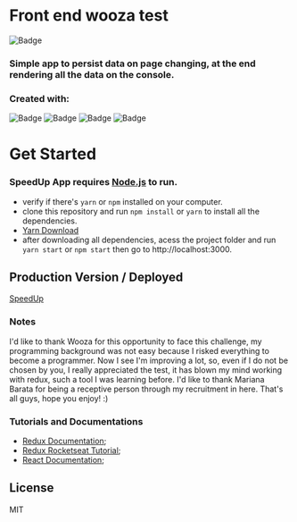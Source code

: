 # Front end wooza test

![Badge](https://img.shields.io/badge/Wooza-Speed_up_app-%237159c1?style=for-the-badge&logo=React)

### Simple app to persist data on page changing, at the end rendering all the data on the console.

### Created with:

![Badge](https://img.shields.io/static/v1?label=&message=JavaScript&color=000&style=for-the-badge&logo=javascript)
![Badge](https://img.shields.io/static/v1?label=&message=React&color=000&style=for-the-badge&logo=react)
![Badge](https://img.shields.io/static/v1?label=&message=Redux&color=000&style=for-the-badge&logo=redux)
![Badge](https://img.shields.io/static/v1?label=&message=Insomnia&color=000&style=for-the-badge&logo=insomnia)

# Get Started

### SpeedUp App requires [Node.js](https://nodejs.org/) to run.

- verify if there's `yarn` or `npm` installed on your computer.
- clone this repository and run `npm install` or `yarn` to install all the dependencies.
- [Yarn Download](https://yarnpkg.com/)
- after downloading all dependencies, acess the project folder and run `yarn start` or `npm start` then go to http://localhost:3000.

## Production Version / Deployed

[SpeedUp](https://wooza-frontend-test-afonso-cruz.vercel.app/)

### Notes

I'd like to thank Wooza for this opportunity to face this challenge, my programming background was not easy because I risked everything to become a programmer. Now I see I'm improving a lot, so, even if I do not be chosen by you, I really appreciated the test, it has blown my mind working with redux, such a tool I was learning before. I'd like to thank Mariana Barata for being a receptive person through my recruitment in here. That's all guys, hope you enjoy! :)

### Tutorials and Documentations

- [Redux Documentation](https://redux.js.org/);
- [Redux Rocketseat Tutorial](https://www.youtube.com/watch?v=7L7MhxjI4PE&t=3s);
- [React Documentation](https://pt-br.reactjs.org/);

## License

MIT

[node.js]: http://nodejs.org
[yarn]: https://yarnpkg.com/
